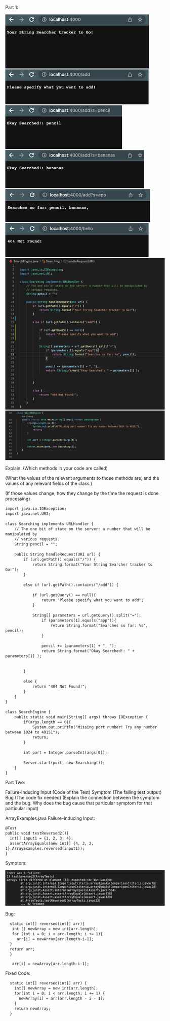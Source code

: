 Part 1:


![Image](searching1.png)
![Image](searching2.png)
![Image](searching3.png)
![Image](searching4.png)
![Image](searching5.png)
![Image](searching6.png)
![Image](searching7.png)
![Image](searching8.png)



Explain:
(Which methods in your code are called)

(What the values of the relevant arguments to those methods are, and the values of any relevant fields of the class.)

(If those values change, how they change by the time the request is done processing)




```
import java.io.IOException;
import java.net.URI;

class Searching implements URLHandler {
    // The one bit of state on the server: a number that will be manipulated by
    // various requests.
    String pencil = "";

    public String handleRequest(URI url) {
        if (url.getPath().equals("/")) {
            return String.format("Your String Searcher tracker to Go!");
        } 
        
        else if (url.getPath().contains("/add")) {

            if (url.getQuery() == null){
                return "Please specify what you want to add";
            }

            String[] parameters = url.getQuery().split("=");
                if (parameters[1].equals("app")){
                    return String.format("Searches so far: %s", pencil);
                }

                pencil += (parameters[1] + ", ");
                return String.format("Okay Searched!: " + parameters[1] );
            
            
        } 
        
        else {
            return "404 Not Found!";
        }
    }
}

class SearchEngine {
    public static void main(String[] args) throws IOException {
        if(args.length == 0){
            System.out.println("Missing port number! Try any number between 1024 to 49151");
            return;
        }

        int port = Integer.parseInt(args[0]);

        Server.start(port, new Searching());
    }
}
```



Part Two:

Failure-Inducing Input (Code of the Test)
Symptom (The failing test output)
Bug (The code fix needed)
(Explain the connection between the symptom and the bug. Why does the bug cause that particular symptom for that particular input)



ArrayExamples.java
Failure-Inducing Input:

```
@Test
public void testReversed2(){
  int[] input1 = {1, 2, 3, 4};
  assertArrayEquals(new int[] {4, 3, 2, 1},ArrayExamples.reversed(input1));
}
```

Symptom:

![Image](f-i-i-1.png)


Bug:

```
  static int[] reversed(int[] arr){
   int [] newArray = new int[arr.length];
   for (int i = 0; i < arr.length; i += 1){
     arr[i] = newArray[arr.length-i-1];
  }
  return arr;
  }
```

 ```
    arr[i] = newArray[arr.length-i-1];
 ```


 Fixed Code:
```
  static int[] reversed(int[] arr) {
    int[] newArray = new int[arr.length];
    for(int i = 0; i < arr.length; i += 1) {
      newArray[i] = arr[arr.length - i - 1];
    }
    return newArray;
  }
```